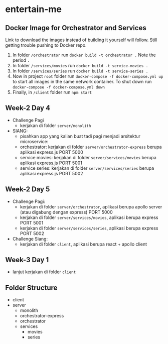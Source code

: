 # entertain-me

## Docker Image for Orchestrator and Services

Link to download the images instead of building it yourself will follow. Still getting trouble pushing to Docker repo.

1. In folder `/orchestrator` run `docker build -t orchestrator .` Note the period `.`
2. In folder `/services/movies` run `docker build -t service-movies .`
3. In folder `/services/series` run `docker build -t service-series .`
4. Now in project `root` folder run `docker-compose -f docker-compose.yml up` to start all images in the same network container. To shut down run `docker-compose -f docker-compose.yml down`
5. Finally, in `/client` folder run `npm start`


## Week-2 Day 4

- Challenge Pagi
  - kerjakan di folder `server/monolith`
- SIANG: 
  - pisahkan app yang kalian buat tadi pagi menjadi arsitektur microservice:
  - orchestrator: kerjakan di folder `server/orchestrator-express` berupa aplikasi express.js PORT 5000
  - service movies: kerjakan di folder `server/services/movies` berupa aplikasi express.js PORT 5001
  - service series: kerjakan di folder `server/services/series` berupa aplikasi express.js PORT 5002

## Week-2 Day 5

- Challenge Pagi:
  - kerjakan di folder `server/orchestrator`, aplikasi berupa apollo server (atau digabung dengan express) PORT 5000
  - kerjakan di folder `server/services/movies`, aplikasi berupa express PORT 5001
  - kerjakan di folder `server/services/series`, aplikasi berupa express PORT 5002
- Challenge Siang:
  - kerjakan di folder `client`, aplikasi berupa react + apollo client 

## Week-3 Day 1

- lanjut kerjakan di folder `client`


## Folder Structure
- client
- server
  - monolith
  - orchestrator-express
  - orchestrator
  - services
    - movies
    - series
  
